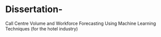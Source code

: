 # Dissertation-
Call Centre Volume and Workforce Forecasting Using Machine Learning Techniques (for the hotel industry)
